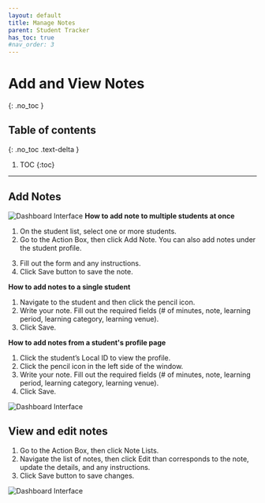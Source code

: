 ```yaml
---
layout: default
title: Manage Notes
parent: Student Tracker
has_toc: true
#nav_order: 3
---
```


# Add and View Notes

{: .no_toc }

## Table of contents
{: .no_toc .text-delta }

1. TOC
{:toc}

---

## Add Notes

![Dashboard Interface]({{site.baseurl}}/assets/images/student-profile/student.actionbox-add-or-view-note.png)
**How to add note to multiple students at once**
1. On the student list, select one or more students.
2. Go to the Action Box, then click Add Note. You can also add notes under the student profile.
<!--- ![Dashboard Interface]({{site.baseurl}}/assets/images/student.actionbox-add-view-note-check-box.png) --->
3. Fill out the form and any instructions.
4. Click Save button to save the note.

**How to add notes to a single student**
1. Navigate to the student and then click the pencil icon.
2. Write your note. Fill out the required fields (# of minutes, note, learning period, learning category, learning venue).
3. Click Save.

**How to add notes from a student's profile page**
1. Click the student’s Local ID to view the profile.
2. Click the pencil icon in the left side of the window.
3. Write your note. Fill out the required fields (# of minutes, note, learning period, learning category, learning venue).
4. Click Save.


![Dashboard Interface]({{site.baseurl}}/assets/images/student-profile/student.actionbox-add-note-form.png)

## View and edit notes

1. Go to the Action Box, then click Note Lists.
2. Navigate the list of notes, then click Edit than corresponds to the note, update the details, and any instructions.
3. Click Save button to save changes.

![Dashboard Interface]({{site.baseurl}}/assets/images/student-profile/student.actionbox-note-lists.png)
